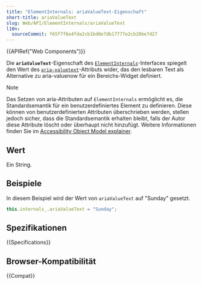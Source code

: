 ```yaml
---
title: "ElementInternals: ariaValueText-Eigenschaft"
short-title: ariaValueText
slug: Web/API/ElementInternals/ariaValueText
l10n:
  sourceCommit: f65f7f6e4fda2cb1bd0e7db17777e2cb20be7d27
---
```


{{APIRef("Web Components")}}

Die **`ariaValueText`**-Eigenschaft des [`ElementInternals`](/de/docs/Web/API/ElementInternals)-Interfaces spiegelt den Wert des [`aria-valuetext`](/de/docs/Web/Accessibility/ARIA/Reference/Attributes/aria-valuetext)-Attributs wider, das den lesbaren Text als Alternative zu aria-valuenow für ein Bereichs-Widget definiert.

> [!NOTE]
> Das Setzen von aria-Attributen auf `ElementInternals` ermöglicht es, die Standardsemantik für ein benutzerdefiniertes Element zu definieren. Diese können von benutzerdefinierten Attributen überschrieben werden, stellen jedoch sicher, dass die Standardsemantik erhalten bleibt, falls der Autor diese Attribute löscht oder überhaupt nicht hinzufügt. Weitere Informationen finden Sie im [Accessibility Object Model explainer](https://wicg.github.io/aom/explainer.html#default-semantics-for-custom-elements-via-the-elementinternals-object).

## Wert

Ein String.

## Beispiele

In diesem Beispiel wird der Wert von `ariaValueText` auf "Sunday" gesetzt.

```js
this.internals_.ariaValueText = "Sunday";
```

## Spezifikationen

{{Specifications}}

## Browser-Kompatibilität

{{Compat}}

